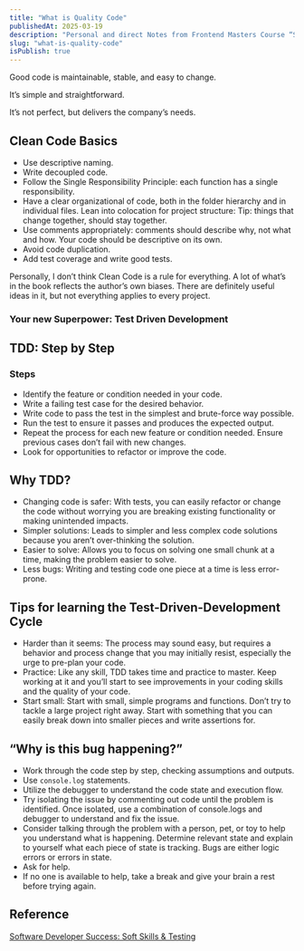 ```yaml
---
title: "What is Quality Code"
publishedAt: 2025-03-19
description: "Personal and direct Notes from Frontend Masters Course “Software Developer Success: Soft Skills & Testing”"
slug: "what-is-quality-code"
isPublish: true
---
```


Good code is maintainable, stable, and easy to change.

It’s simple and straightforward.

It’s not perfect, but delivers the company’s needs.

## Clean Code Basics

- Use descriptive naming.
- Write decoupled code.
- Follow the Single Responsibility Principle: each function has a single responsibility.
- Have a clear organizational of code, both in the folder hierarchy and in individual files. Lean into colocation for project structure: Tip: things that change together, should stay together.
- Use comments appropriately: comments should describe why, not what and how. Your code should be descriptive on its own.
- Avoid code duplication.
- Add test coverage and write good tests.

Personally, I don’t think Clean Code is a rule for everything. A lot of what’s in the book reflects the author’s own biases. There are definitely useful ideas in it, but not everything applies to every project.

### Your new Superpower: Test Driven Development

## TDD: Step by Step

### Steps

- Identify the feature or condition needed in your code.
- Write a failing test case for the desired behavior.
- Write code to pass the test in the simplest and brute-force way possible.
- Run the test to ensure it passes and produces the expected output.
- Repeat the process for each new feature or condition needed. Ensure previous cases don’t fail with new changes.
- Look for opportunities to refactor or improve the code.

## Why TDD?

- Changing code is safer: With tests, you can easily refactor or change the code without worrying you are breaking existing functionality or making unintended impacts.
- Simpler solutions: Leads to simpler and less complex code solutions because you aren’t over-thinking the solution.
- Easier to solve: Allows you to focus on solving one small chunk at a time, making the problem easier to solve.
- Less bugs: Writing and testing code one piece at a time is less error-prone.

## Tips for learning the Test-Driven-Development Cycle

- Harder than it seems: The process may sound easy, but requires a behavior and process change that you may initially resist, especially the urge to pre-plan your code.
- Practice: Like any skill, TDD takes time and practice to master. Keep working at it and you’ll start to see improvements in your coding skills and the quality of your code.
- Start small: Start with small, simple programs and functions. Don’t try to tackle a large project right away. Start with something that you can easily break down into smaller pieces and write assertions for.

## “Why is this bug happening?”

- Work through the code step by step, checking assumptions and outputs.
- Use `console.log` statements.
- Utilize the debugger to understand the code state and execution flow.
- Try isolating the issue by commenting out code until the problem is identified. Once isolated, use a combination of console.logs and debugger to understand and fix the issue.
- Consider talking through the problem with a person, pet, or toy to help you understand what is happening. Determine relevant state and explain to yourself what each piece of state is tracking. Bugs are either logic errors or errors in state.
- Ask for help.
- If no one is available to help, take a break and give your brain a rest before trying again.

## Reference

<a href="https://frontendmasters.com/courses/dev-soft-skills/" target="_blank" rel="noopener noreferrer"> Software Developer Success: Soft Skills & Testing</a>
